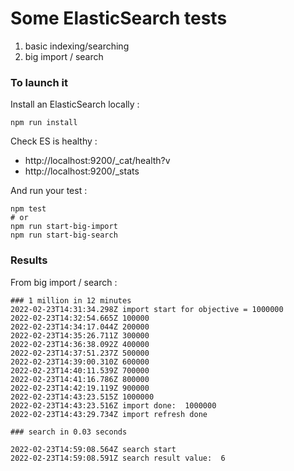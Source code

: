 # Some ElasticSearch tests

1. basic indexing/searching
1. big import / search

### To launch it

Install an ElasticSearch locally :
```shell
npm run install
```

Check ES is healthy :
- http://localhost:9200/_cat/health?v
- http://localhost:9200/_stats

And run your test :
```shell
npm test
# or
npm run start-big-import
npm run start-big-search
```

### Results

From big import / search :
```shell
### 1 million in 12 minutes
2022-02-23T14:31:34.298Z import start for objective = 1000000
2022-02-23T14:32:54.665Z 100000
2022-02-23T14:34:17.044Z 200000
2022-02-23T14:35:26.711Z 300000
2022-02-23T14:36:38.092Z 400000
2022-02-23T14:37:51.237Z 500000
2022-02-23T14:39:00.310Z 600000
2022-02-23T14:40:11.539Z 700000
2022-02-23T14:41:16.786Z 800000
2022-02-23T14:42:19.119Z 900000
2022-02-23T14:43:23.515Z 1000000
2022-02-23T14:43:23.516Z import done:  1000000
2022-02-23T14:43:29.734Z import refresh done

### search in 0.03 seconds

2022-02-23T14:59:08.564Z search start
2022-02-23T14:59:08.591Z search result value:  6
```
